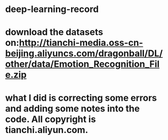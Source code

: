 # deep-learning-record
# download the datasets on:http://tianchi-media.oss-cn-beijing.aliyuncs.com/dragonball/DL/other/data/Emotion_Recognition_File.zip
# what I did is correcting some errors and adding some notes into the code. All copyright is tianchi.aliyun.com. 
